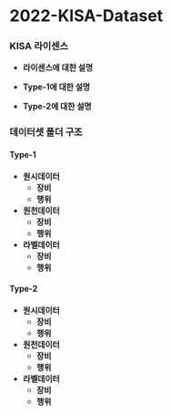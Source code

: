 # <strong>2022-KISA-Dataset

### KISA 라이센스
 - 라이센스에 대한 설명
 
 - Type-1에 대한 설명
 - Type-2에 대한 설명
 
### 데이터셋 폴더 구조
  #### Type-1
   * 원시데이터
     - 장비
     - 행위
   * 원천데이터
     - 장비
     - 행위
   * 라벨데이터
     - 장비
     - 행위
       
  #### Type-2
   * 원시데이터
     - 장비
     - 행위
   * 원천데이터
     - 장비
     - 행위
   * 라벨데이터
     - 장비
     - 행위
